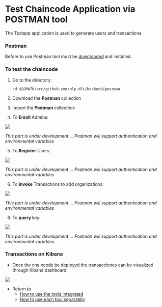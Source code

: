 # Test Chaincode Application via POSTMAN tool
The Testapp application is used to generate users and transactions.

### Postman
Before to use Postman tool must be [downloaded](https://www.postman.com/downloads/) and installed.

### To test the chaincode

1. Go to the directory:
    
    ```
    cd $GOPATH/src/github.com/nlp-dlt/backend/postman
    ```

2. Download the **Postman** collection

3. Import the **Postman** collection:

4. To **Enroll** Admins:
<img src="https://github.com/sfl0r3nz05/nlp-dlt/blob/sentencelvl/documentation/images/EnrollAdmins.png">

*This part is under development ... Postman will support authentication and environmental variables*

5. To **Register** Users:
<img src="https://github.com/sfl0r3nz05/nlp-dlt/blob/sentencelvl/documentation/images/RegisterUsers.png">

*This part is under development ... Postman will support authentication and environmental variables*

6. To **invoke** Transactions to add organizations:
<img src="https://github.com/sfl0r3nz05/nlp-dlt/blob/sentencelvl/documentation/images/invoke.png">

*This part is under development ... Postman will support authentication and environmental variables*

6. To **query** key:
<img src="https://github.com/sfl0r3nz05/nlp-dlt/blob/sentencelvl/documentation/images/query.png">

*This part is under development ... Postman will support authentication and environmental variables*

### Transactions on Kibana
- Once the chaincode be deployed the transacciones can be visualized through Kibana dashboard:

<img src="https://github.com/sfl0r3nz05/NLP-DLT/blob/sentencelvl/documentation/images/Kibana.png">

- Return to
    - [How to use the tools integrated](https://github.com/sfl0r3nz05/NLP-DLT/tree/sentencelvl#how-to-use-the-tools-integrated-)
    - [How to use each tool separately](https://github.com/sfl0r3nz05/NLP-DLT/tree/sentencelvl#how-to-use-each-tool-separately-)